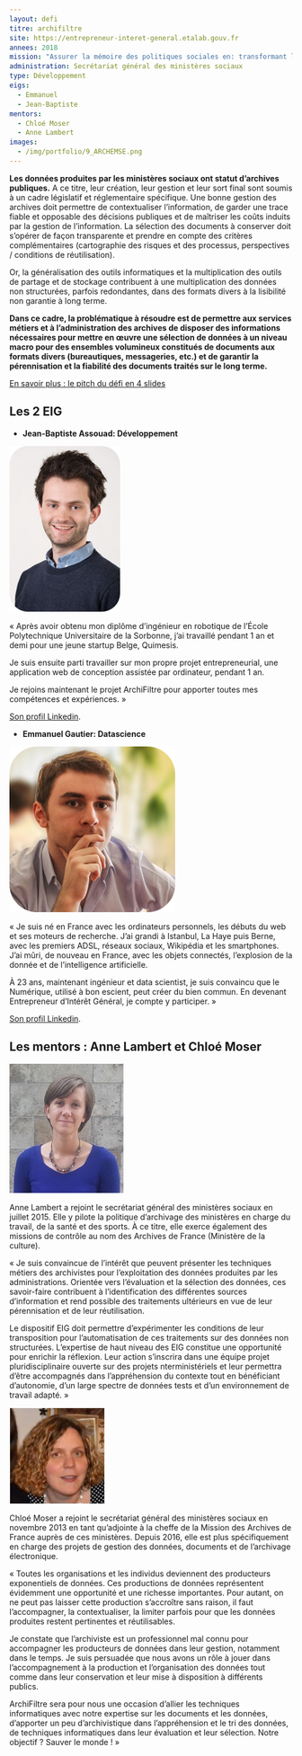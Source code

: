 ```yaml
---
layout: defi
titre: archifiltre
site: https://entrepreneur-interet-general.etalab.gouv.fr
annees: 2018
mission: "Assurer la mémoire des politiques sociales en: transformant la gestion des archives"
administration: Secrétariat général des ministères sociaux
type: Développement
eigs:
  - Emmanuel
  - Jean-Baptiste
mentors: 
  - Chloé Moser
  - Anne Lambert
images:
  - /img/portfolio/9_ARCHEMSE.png
---
```


**Les données produites par les ministères sociaux ont statut
d’archives publiques.** A ce titre, leur création, leur gestion et
leur sort final sont soumis à un cadre législatif et réglementaire
spécifique. Une bonne gestion des archives doit permettre de
contextualiser l’information, de garder une trace fiable et opposable
des décisions publiques et de maîtriser les coûts induits par la
gestion de l’information. La sélection des documents à conserver doit
s’opérer de façon transparente et prendre en compte des critères
complémentaires \(cartographie des risques et des processus,
perspectives / conditions de réutilisation).

Or, la généralisation des outils informatiques et la multiplication
des outils de partage et de stockage contribuent à une multiplication
des données non structurées, parfois redondantes, dans des formats
divers à la lisibilité non garantie à long terme.

**Dans ce cadre, la problématique à résoudre est de permettre aux
services métiers et à l’administration des archives de disposer des
informations nécessaires pour mettre en œuvre une sélection de données
à un niveau macro pour des ensembles volumineux constitués de
documents aux formats divers (bureautiques, messageries, etc.) et de
garantir la pérennisation et la fiabilité des documents traités sur le
long terme.**

[En savoir plus : le pitch du défi en 4 slides](https://www.slideshare.net/secret/5n0tdCSCops9Zw)

## Les 2 EIG

* **Jean-Baptiste Assouad: Développement**

![Photo de Jean-Baptiste Assouad](/img/portfolio/JeanBaptisteAssouad.png)

« Après avoir obtenu mon diplôme d’ingénieur en robotique de l’École
Polytechnique Universitaire de la Sorbonne, j’ai travaillé pendant 1
an et demi pour une jeune startup Belge, Quimesis.

Je suis ensuite parti travailler sur mon propre projet
entrepreneurial, une application web de conception assistée par
ordinateur, pendant 1 an.

Je rejoins maintenant le projet ArchiFiltre pour apporter toutes mes
compétences et expériences. »

[Son profil Linkedin](https://www.linkedin.com/in/jean-baptiste-assouad-53a545121/). 

* **Emmanuel Gautier: Datascience**

![Photo d'Emmanuel Gautier](/img/portfolio/EmmanuelGautier.png)

« Je suis né en France avec les ordinateurs personnels, les débuts du
web et ses moteurs de recherche. J’ai grandi à Istanbul, La Haye puis
Berne, avec les premiers ADSL, réseaux sociaux, Wikipédia et les
smartphones. J’ai mûri, de nouveau en France, avec les objets
connectés, l’explosion de la donnée et de l’intelligence artificielle.

À 23 ans, maintenant ingénieur et data scientist, je suis convaincu
que le Numérique, utilisé à bon escient, peut créer du bien commun. En
devenant Entrepreneur d’Intérêt Général, je compte y participer. »

[Son profil Linkedin](https://www.linkedin.com/in/emmanuelgautierecp/).

## Les mentors : Anne Lambert et Chloé Moser

![Photo d'Anne Lambert](/img/portfolio/9.AnneLambert.jpg)

Anne Lambert a rejoint le   secrétariat général des ministères sociaux
en juillet 2015. Elle y pilote la politique d’archivage des
ministères en charge du travail, de la santé et des sports. À ce
titre, elle exerce également des missions de contrôle au nom des
Archives de France (Ministère de la culture).

« Je suis convaincue de l’intérêt que peuvent présenter les techniques
métiers des archivistes pour l’exploitation des données produites par
les administrations. Orientée vers l’évaluation et la sélection des
données, ces savoir-faire contribuent à l’identification des
différentes sources d’information et rend possible des traitements
ultérieurs en vue de leur pérennisation et de leur réutilisation.

Le dispositif EIG doit permettre d’expérimenter les conditions de leur
transposition pour l’automatisation de ces traitements sur des données
non structurées. L’expertise de haut niveau des EIG constitue une
opportunité pour enrichir la réflexion. Leur action s’inscrira dans
une équipe projet pluridisciplinaire ouverte sur des projets
nterministériels et leur permettra d’être accompagnés dans
l’appréhension du contexte tout en bénéficiant d’autonomie, d’un large
spectre de données tests et d’un environnement de travail adapté. »


![Photo de Chloé Moser](/img/portfolio/chloemoser.jpg)

Chloé Moser a rejoint le secrétariat général des ministères sociaux en
novembre 2013 en tant qu’adjointe à la cheffe de la Mission des
Archives de France auprès de ces ministères. Depuis 2016, elle est
plus spécifiquement en charge des projets de gestion des données,
documents et de l’archivage électronique.

« Toutes les organisations et les individus deviennent des producteurs
exponentiels de données. Ces productions de données représentent
évidemment une opportunité et une richesse importantes. Pour autant,
on ne peut pas laisser cette production s’accroître sans raison, il
faut l’accompagner, la contextualiser, la limiter parfois pour que les
données produites restent pertinentes et réutilisables.

Je constate que l’archiviste est un professionnel mal connu pour
accompagner les producteurs de données dans leur gestion, notamment
dans le temps. Je suis persuadée que nous avons un rôle à jouer dans
l’accompagnement à la production et l’organisation des données tout
comme dans leur conservation et leur mise à disposition à différents
publics.

ArchiFiltre sera pour nous une occasion d’allier les techniques
informatiques avec notre expertise sur les documents et les données,
d’apporter un peu d’archivistique dans l’appréhension et le tri des
données, de techniques informatiques dans leur évaluation et leur
sélection. Notre objectif ? Sauver le monde ! »


